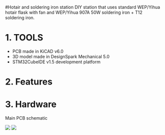 #Hotair and soldering iron station
DIY station that uses standard WEP/Yihua hotair flask with fan and WEP/Yihua 907A 50W soldering iron + T12 soldering iron. 

# 1. TOOLS
- PCB made in KiCAD v6.0
- 3D model made in DesignSpark Mechanical 5.0
- STM32CubeIDE v1.5 development platform

# 2. Features


# 3. Hardware

Main PCB schematic

![](https://github.com/kwiecinski/Hotair-and-soldering-iron-station/tree/master/PCB/V1.2/main-pcb/main-pcb-schematic.png)
![](https://github.com/kwiecinski/Hotair-and-soldering-iron-station/tree/master/PCB/V1.2/front-pcb/front-pcb-schematic.png)


